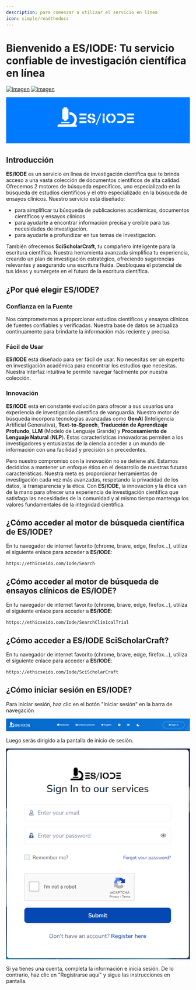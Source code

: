 ```yaml
---
description: para comenzar a utilizar el servicio en línea
icon: simple/readthedocs
---
```

# Bienvenido a ES/IODE: Tu servicio confiable de investigación científica en línea

[![imagen](https://img.shields.io/badge/versión-3.5.2-blue)](changelog.md)
[![imagen](https://img.shields.io/badge/.NET-5C2D91?logo=.net&logoColor=blanco)](https://learn.microsoft.com/dotnet/)

[![logo](assets/background_es-iode-logo-v3.png)](https://ethicseido.com/Iode/Iode)


## **Introducción**

__ES/IODE__ es un servicio en línea de investigación científica que te brinda acceso a una vasta colección de documentos científicos de alta calidad. Ofrecemos 2 motores de búsqueda específicos, uno especializado en la búsqueda de estudios científicos y el otro especializado en la búsqueda de ensayos clínicos.
Nuestro servicio está diseñado:

- para simplificar tu búsqueda de publicaciones académicas, documentos científicos y ensayos clínicos
- para ayudarte a encontrar información precisa y creíble para tus necesidades de investigación.
- para ayudarte a profundizar en tus temas de investigación.

También ofrecemos __SciScholarCraft__, tu compañero inteligente para la escritura científica. Nuestra herramienta avanzada simplifica tu experiencia, creando un plan de investigación estratégico, ofreciendo sugerencias relevantes y asegurando una escritura fluida. Desbloquea el potencial de tus ideas y sumérgete en el futuro de la escritura científica.

## **¿Por qué elegir ES/IODE?**

<!-- ### Búsqueda Avanzada
__ES/IODE__ ofrece capacidades de búsqueda avanzada que te permiten especificar tus criterios de búsqueda para obtener resultados específicos. Puedes filtrar por campo, fecha, autores, palabras clave y mucho más. Esto asegura que obtengas resultados relevantes para tu tema. -->

### Confianza en la Fuente
Nos comprometemos a proporcionar estudios científicos y ensayos clínicos de fuentes confiables y verificadas. Nuestra base de datos se actualiza continuamente para brindarte la información más reciente y precisa.

### Fácil de Usar
__ES/IODE__ está diseñado para ser fácil de usar. No necesitas ser un experto en investigación académica para encontrar los estudios que necesitas. Nuestra interfaz intuitiva te permite navegar fácilmente por nuestra colección.

### Innovación
__ES/IODE__ está en constante evolución para ofrecer a sus usuarios una experiencia de investigación científica de vanguardia. Nuestro motor de búsqueda incorpora tecnologías avanzadas como __GenAI__ (Inteligencia Artificial Generativa), __Text-to-Speech__, __Traducción de Aprendizaje Profundo__, __LLM__ (Modelo de Lenguaje Grande) y __Procesamiento de Lenguaje Natural__ (__NLP__). Estas características innovadoras permiten a los investigadores y entusiastas de la ciencia acceder a un mundo de información con una facilidad y precisión sin precedentes.

Pero nuestro compromiso con la innovación no se detiene ahí. Estamos decididos a mantener un enfoque ético en el desarrollo de nuestras futuras características. Nuestra meta es proporcionar herramientas de investigación cada vez más avanzadas, respetando la privacidad de los datos, la transparencia y la ética. Con __ES/IODE__, la innovación y la ética van de la mano para ofrecer una experiencia de investigación científica que satisfaga las necesidades de la comunidad y al mismo tiempo mantenga los valores fundamentales de la integridad científica.

## **¿Cómo acceder al motor de búsqueda científica de ES/IODE?**

En tu navegador de internet favorito (chrome, brave, edge, firefox...), utiliza el siguiente enlace para acceder a __ES/IODE__:


```
https://ethicseido.com/Iode/Search
```


## **¿Cómo acceder al motor de búsqueda de ensayos clínicos de ES/IODE?**

En tu navegador de internet favorito (chrome, brave, edge, firefox...), utiliza el siguiente enlace para acceder a __ES/IODE__:



```
https://ethicseido.com/Iode/SearchClinicalTrial
```

## **¿Cómo acceder a ES/IODE SciScholarCraft?**

En tu navegador de internet favorito (chrome, brave, edge, firefox...), utiliza el siguiente enlace para acceder a __ES/IODE__:



```
https://ethicseido.com/Iode/SciScholarCraft
```


## **¿Cómo iniciar sesión en ES/IODE?**

Para iniciar sesión, haz clic en el botón "Iniciar sesión" en la barra de navegación

![barra de navegación](assets/navbar.png)

Luego serás dirigido a la pantalla de inicio de sesión.

![inicio de sesión](assets/login.png)

Si ya tienes una cuenta, completa la información e inicia sesión. De lo contrario, haz clic en "Registrarse aquí" y sigue las instrucciones en pantalla.